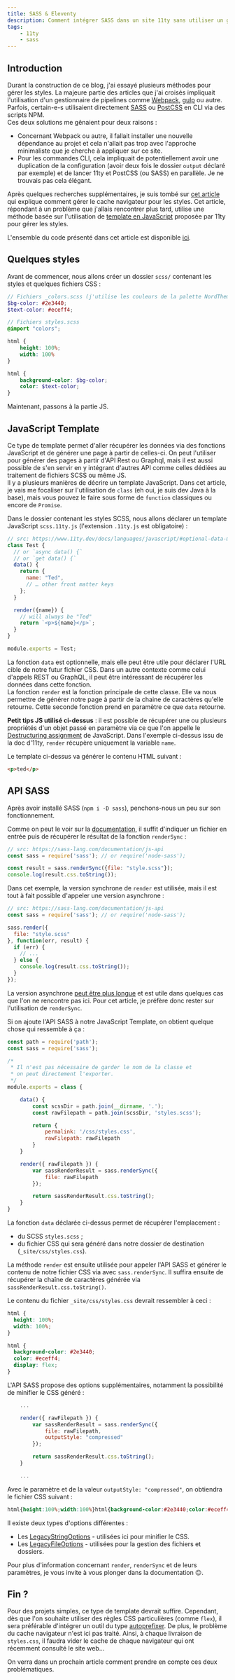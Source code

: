 ```yaml
---
title: SASS & Eleventy
description: Comment intégrer SASS dans un site 11ty sans utiliser un gestionnaire de pipelines.
tags:
    - 11ty
    - sass
---
```


## Introduction

Durant la construction de ce blog, j'ai essayé plusieurs méthodes pour gérer les styles.
La majeure partie des articles que j'ai croisés impliquait l'utilisation d'un gestionnaire de pipelines comme [Webpack](https://webpack.js.org/), [gulp](https://gulpjs.com/) ou autre.
Parfois, certain-e-s utilisaient directement [SASS](https://sass-lang.com/guide) ou [PostCSS](https://postcss.org/) en CLI via des scripts NPM.  
Ces deux solutions me gênaient pour deux raisons :
- Concernant Webpack ou autre, il fallait installer une nouvelle dépendance au projet et cela n'allait pas trop avec l'approche minimaliste que je cherche à appliquer sur ce site.
- Pour les commandes CLI, cela impliquait de potentiellement avoir une duplication de la configuration (avoir deux fois le dossier `output` déclaré par exemple) et de lancer 11ty et PostCSS (ou SASS) en parallèle. Je ne trouvais pas cela élégant.

Après quelques recherches supplémentaires, je suis tombé sur [cet article](https://florian.ec/blog/cache-busting-eleventy-postcss/) qui explique comment gérer le cache navigateur pour les styles. Cet article, répondant à un problème que j'allais rencontrer plus tard, utilise une méthode basée sur l'utilisation de [template en JavaScript](https://www.11ty.dev/docs/languages/javascript/) proposée par 11ty pour gérer les styles.

L'ensemble du code présenté dans cet article est disponible [ici](https://gitlab.com/hex46/sass-eleventy).

## Quelques styles

Avant de commencer, nous allons créer un dossier `scss/` contenant les styles et quelques fichiers CSS :

```scss
// Fichiers _colors.scss (j'utilise les couleurs de la palette NordTheme ;))
$bg-color: #2e3440;
$text-color: #eceff4;
```

```scss
// Fichiers styles.scss
@import "colors";

html {
    height: 100%;
    width: 100%
}

html {
    background-color: $bg-color;
    color: $text-color;
}
```

Maintenant, passons à la partie JS.

## JavaScript Template

Ce type de template permet d'aller récupérer les données via des fonctions JavaScript et de générer une page à partir de celles-ci. On peut l'utiliser pour générer des pages à partir d'API Rest ou Graphql, mais il est aussi possible de s'en servir en y intégrant d'autres API comme celles dédiées au traitement de fichiers SCSS ou même JS.  
Il y a plusieurs manières de décrire un template JavaScript. Dans cet article, je vais me focaliser sur l'utilisation de `class` (eh oui, je suis dev Java à la base), mais vous pouvez le faire sous forme de `function` classiques ou encore de `Promise`.

Dans le dossier contenant les styles SCSS, nous allons déclarer un template JavaScript `scss.11ty.js` (l'extension `.11ty.js` est obligatoire) : 

``` js
// src: https://www.11ty.dev/docs/languages/javascript/#optional-data-method
class Test {
  // or `async data() {`
  // or `get data() {`
  data() {
    return {
      name: "Ted",
      // … other front matter keys
    };
  }

  render({name}) {
    // will always be "Ted"
    return `<p>${name}</p>`;
  }
}

module.exports = Test;
```
La fonction `data` est optionnelle, mais elle peut être utile pour déclarer l'URL cible de notre futur fichier CSS. Dans un autre contexte comme celui d'appels REST ou GraphQL, il peut être intéressant de récupérer les données dans cette fonction.  
La fonction `render` est la fonction principale de cette classe. Elle va nous permettre de générer notre page à partir de la chaine de caractères qu'elle retourne.
Cette seconde fonction prend en paramètre ce que `data` retourne.  

__Petit tips JS utilisé ci-dessus__ : il est possible de récupérer une ou plusieurs propriétés d'un objet passé en paramètre via ce que l'on appelle le [Destructuring assignment](https://developer.mozilla.org/fr/docs/Web/JavaScript/Reference/Operators/Destructuring_assignment) de JavaScript. Dans l'exemple ci-dessus issu de la doc d'11ty, `render` récupère uniquement la variable `name`.  

Le template ci-dessus va générer le contenu HTML suivant :
```html
<p>ted</p>
```

## API SASS

Après avoir installé SASS (`npm i -D sass`), penchons-nous un peu sur son fonctionnement.

Comme on peut le voir sur la [documentation](https://sass-lang.com/documentation/js-api), il suffit d'indiquer un fichier en entrée puis de récupérer le résultat de la fonction `renderSync` :

```js
// src: https://sass-lang.com/documentation/js-api
const sass = require('sass'); // or require('node-sass');

const result = sass.renderSync({file: "style.scss"});
console.log(result.css.toString());
```

Dans cet exemple, la version synchrone de `render` est utilisée, mais il est tout à fait possible d'appeler une version asynchrone : 

``` js
// src: https://sass-lang.com/documentation/js-api
const sass = require('sass'); // or require('node-sass');

sass.render({
  file: "style.scss"
}, function(err, result) {
  if (err) {
    // ...
  } else {
    console.log(result.css.toString());
  }
});

```

La version asynchrone [peut être plus longue](https://sass-lang.com/documentation/js-api/modules#render) et est utile dans quelques cas que l'on ne rencontre pas ici. Pour cet article, je préfère donc rester sur l'utilisation de `renderSync`.  

Si on ajoute l'API SASS à notre JavaScript Template, on obtient quelque chose qui ressemble à ça :

``` js
const path = require('path');
const sass = require('sass');

/*
 * Il n'est pas nécessaire de garder le nom de la classe et
 * on peut directement l'exporter.
 */
module.exports = class {

    data() {
        const scssDir = path.join(__dirname, '.');
        const rawFilepath = path.join(scssDir, 'styles.scss');

        return {
            permalink: '/css/styles.css',
            rawFilepath: rawFilepath
        }
    }

    render({ rawFilepath }) {
        var sassRenderResult = sass.renderSync({
            file: rawFilepath
        });

        return sassRenderResult.css.toString();
    }
}
```

La fonction `data` déclarée ci-dessus permet de récupérer l'emplacement :
- du SCSS `styles.scss` ;
- du fichier CSS qui sera généré dans notre dossier de destination (`_site/css/styles.css`).

La méthode `render` est ensuite utilisée pour appeler l'API SASS et générer le contenu de notre fichier CSS via avec `sass.renderSync`. Il suffira ensuite de récupérer la chaîne de caractères générée via `sassRenderResult.css.toString()`.  

Le contenu du fichier `_site/css/styles.css` devrait ressembler à ceci :

```css
html {
  height: 100%;
  width: 100%;
}

html {
  background-color: #2e3440;
  color: #eceff4;
  display: flex;
}
```

L'API SASS propose des options supplémentaires, notamment la possibilité de minifier le CSS généré : 

```js
    ...

    render({ rawFilepath }) {
        var sassRenderResult = sass.renderSync({
            file: rawFilepath,
            outputStyle: "compressed"
        });

        return sassRenderResult.css.toString();
    }

    ...
```

Avec le paramètre et de la valeur `outputStyle: "compressed"`, on obtiendra le fichier CSS suivant : 

```css
html{height:100%;width:100%}html{background-color:#2e3440;color:#eceff4;display:flex}
```

Il existe deux types d'options différentes : 
- Les [LegacyStringOptions](https://sass-lang.com/documentation/js-api/interfaces/LegacyStringOptions) - utilisées ici pour minifier le CSS.
- Les [LegacyFileOptions](https://sass-lang.com/documentation/js-api/interfaces/LegacyFileOptions) - utilisées pour la gestion des fichiers et dossiers.

Pour plus d'information concernant `render`, `renderSync` et de leurs paramètres, je vous invite à vous plonger dans la documentation 😉.

## Fin ?

Pour des projets simples, ce type de template devrait suffire. Cependant, dès que l'on souhaite utiliser des règles CSS particulières (comme `flex`), il sera préférable d'intégrer un outil du type [autoprefixer](https://github.com/postcss/autoprefixer). De plus, le problème du cache navigateur n'est ici pas traité. Ainsi, à chaque livraison de `styles.css`, il faudra vider le cache de chaque navigateur qui ont récemment consulté le site web...

On verra dans un prochain article comment prendre en compte ces deux problématiques.